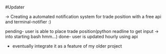 #Updater


-> Creating a automated notification system for trade position 
with a free api and terminal-notifier :)


 pending- user is able to place trade position(python readline to get input -> into starting bash hmm...)
 done- user is updated hourly using api 
 - eventually integrate it as a feature of my older project
